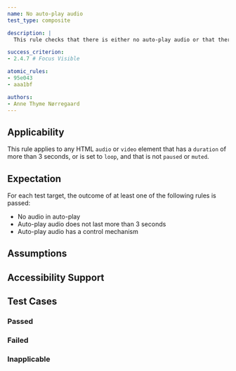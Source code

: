 ```yaml
---
name: No auto-play audio
test_type: composite

description: |
  This rule checks that there is either no auto-play audio or that there is a mechanism to control it.

success_criterion: 
- 2.4.7 # Focus Visible

atomic_rules:
- 95e043
- aaa1bf

authors:
- Anne Thyme Nørregaard
---
```


## Applicability

This rule applies to any HTML `audio` or `video` element that has a `duration` of more than 3 seconds, or is set to `loop`, and that is not `paused` or `muted`. 

## Expectation

For each test target, the outcome of at least one of the following rules is passed:
- No audio in auto-play
- Auto-play audio does not last more than 3 seconds
- Auto-play audio has a control mechanism
 
## Assumptions

## Accessibility Support

## Test Cases

### Passed

### Failed

### Inapplicable
